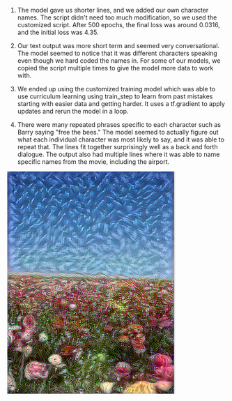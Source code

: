 1. The model gave us shorter lines, and we added our own character names. The script didn't need
too much modification, so we used the customized script. After 500 epochs, the final loss was around 0.0316, and the initial loss
   was 4.35. 
   
2. Our text output was more short term and seemed very conversational. The model seemed to notice that it was 
different characters speaking even though we hard coded the names in. For some of our models,
   we copied the script multiple times to give the model more data to work with.
   
3. We ended up using the customized training model which was able to use curriculum learning using train_step to
learn from past mistakes starting with easier data and getting harder. It uses a tf.gradient to apply updates and rerun the model in a loop.

4. There were many repeated phrases specific to each character such as Barry saying "free the bees." The model seemed to 
actually figure out what each individual character was most likely to say, and it was able to repeat that. The lines fit together 
   surprisingly well as a back and forth dialogue. The output also had multiple lines where it was able to name specific names from the movie, including 
   the airport.


![Flowers](Images/flowers.png)